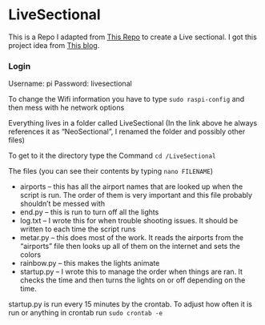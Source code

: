 # LiveSectional

This is a Repo I adapted from [This Repo](https://github.com/JJSilva/NeoSectional) to create  a Live sectional.
I got this project idea from [This blog](http://www.iflymn.com/2019/07/livesectional/).

### Login
Username: pi
Password: livesectional

To change the Wifi information you have to type `sudo raspi-config` and then mess with he network options

Everything lives in a folder called LiveSectional (In the link above he always references it as “NeoSectional”, I renamed the folder and possibly other files)

To get to it the directory type the Command `cd /LiveSectional`

The files (you can see their contents by typing `nano FILENAME`)
* airports – this has all the airport names that are looked up when the script is run. The order of them is very important and this file probably shouldn’t be messed with
* end.py – this is run to turn off all the lights
* log.txt – I wrote this for when trouble shooting issues. It should be written to each time the script runs
* metar.py – this does most of the work. It reads the airports from the “airports” file then looks up all of them on the internet and sets the colors
* rainbow.py – this makes the lights animate
* startup.py – I wrote this to manage the order when things are ran. It checks the time and then turns the lights on or off depending on the time.

startup.py is run every 15 minutes by the crontab. To adjust how often it is run or anything in crontab run `sudo crontab -e`

